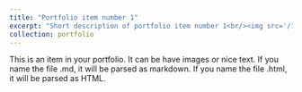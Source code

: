 ```yaml
---
title: "Portfolio item number 1"
excerpt: "Short description of portfolio item number 1<br/><img src='/100.png'>"
collection: portfolio
---
```


This is an item in your portfolio. It can be have images or nice text. If you name the file .md, it will be parsed as markdown. If you name the file .html, it will be parsed as HTML. 

